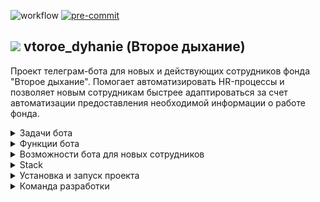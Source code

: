 ![workflow](https://github.com/Studio-Yandex-Practicum/vtoroe_dyhanie/actions/workflows/vtoroe_dyhanie_develop.yml/badge.svg) 
[![pre-commit](https://img.shields.io/badge/pre--commit-enabled-brightgreen?logo=pre-commit)](https://github.com/pre-commit/pre-commit)

## <img src='https://shop.vtoroe.ru/wp-content/themes/cshops/assets/img/favicon.ico'/> vtoroe_dyhanie (Второе дыхание)

Проект телеграм-бота для новых и действующих сотрудников фонда "Второе дыхание". Помогает автоматизировать HR-процессы и позволяет новым сотрудникам быстрее адаптироваться за счет автоматизации предоставления необходимой информации о работе фонда.

<details>
<summary>Задачи бота</summary>

- Оптимизация процесса онбординга для новых коллег фонда Второе дыхание
- Сокращение рабочего времени hr на ответы на одинаковые вопросы коллег
- Контроль эмоционального состояния коллег
- Сбор аналитики

</details>

<details>
<summary>Функции бота</summary>

- Предоставление информации о фонде (общая, ссылка на сайт) 
- Предоставление общей информации о проекте (адрес, директор, оргструктура) 
- Ответы на часто задаваемые вопросы 
- Помощь с документами и формами (присылать документ по выбору из меню) 
- Собирает информацию для аналитики 
- Отложенное отправление напоминаний для конкретных сотрудников
- Периодический опрос о самочувствии сотрудников
</details>

<details>
<summary>Возможности бота для новых сотрудников</summary>

- Предоставление необходимой информации, ресурсы
- Ответы на вопросы
- Кадровые документы
- Напоминания
</details>

<details>
<summary>Stack</summary>

- Python 3.11
- Python-telegram-bot 20.5
- Docker
- Docker-Compose
- Poetry 1.6.1 
</details>

<details>
<summary>Установка и запуск проекта</summary>

Клонируйте репозиторий:

```
git clone git@github.com:Studio-Yandex-Practicum/vtoroe_dyhanie.git
```

Перейдите в директорию проекта: 

```
cd vtoroe_dyhanie/
```

Инициализируйте создание директории виртуального окружения в проекте:

```
poetry config virtualenvs.in-project true
```

Создайте директорию виртуального окружения:

```
poetry install
```

Далее вы можете либо запустить виртуальное окружение самостоятельно:

```
poetry shell
```

Или воспользовавшись вот такой командой:

```
source .venv/bin/activate (для UNIX)
source .venv/Scripts/activate (для WINDOWS)
```

Создайте в корневой папке проекта файл .env, используя телеграм-токен, полученный от BotFather:

```
TELEGRAM_TOKEN='<здесь ваш токен>'
```

Запустите проект локально, чтобы проверить работоспособность:

```
python src\application.py
```
</details>

<details>
<summary>Команда разработки</summary>

Тимлид:

- [Яна Денисова](https://github.com/Yana-Denisova)

Проджект менеджер:

- [Татьяна Кумова](https://github.com/kmvtn)

Разработчики:

- [Александр Мамонов](https://github.com/Alex386386) 
- [Владимир Максимов](https://github.com/v-mcsimoff)
- [Андрей Мольков](https://github.com/MrProfessorCat)
- [Дмитрий Насибуллин](https://github.com/IlDezmond)
- [Андрей Киланов](https://github.com/AndyFebruary74)
- [Мария Ковалева](https://github.com/Maria50538810)
- [Виктория Латышева](https://github.com/vikkilat)
- [Евгений Квас](https://github.com/Leon6565)
- [Анастасия Савельева](https://github.com/Esperansa08)
- [Настасья Мартынова](https://github.com/Nastasya-M)
- [Евгений Голодных](https://github.com/Evgeniy-Golodnykh)
- [Дмитрий Корепанов](https://github.com/DNKer)

</details>
